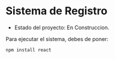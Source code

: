 <h1> Sistema de Registro </h1>

- Estado del proyecto: En Construccion.

Para ejecutar el sistema, debes de poner:

```npm install react```
